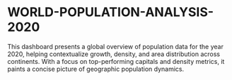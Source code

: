 # WORLD-POPULATION-ANALYSIS-2020
This dashboard presents a global overview of population data for the year 2020, helping contextualize growth, density, and area distribution across continents. With a focus on top-performing capitals and density metrics, it paints a concise picture of geographic population dynamics.
